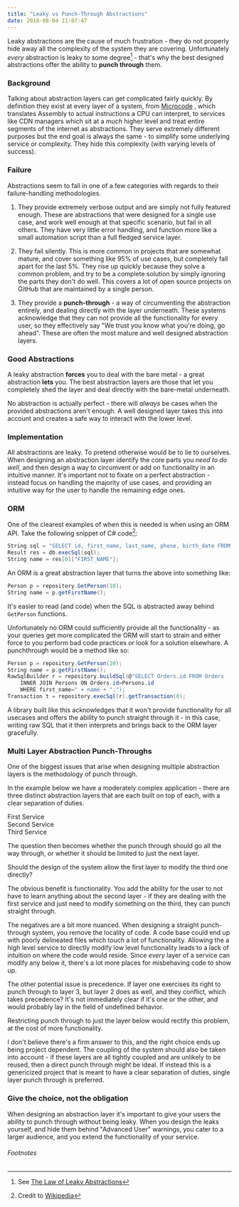 ```yaml
---
title: "Leaky vs Punch-Through Abstractions"
date: 2018-08-04 11:07:47
---
```

Leaky abstractions are the cause of much frustration - they do not properly hide away all the complexity of the system they are covering. Unfortunately *every* abstraction is leaky to some degree[^1] - that's why the best designed abstractions offer the ability to **punch through** them.

### Background

Talking about abstraction layers can get complicated fairly quickly. By definition they exist at every layer of a system, from [Microcode](https://en.wikipedia.org/wiki/Microcode) , which translates Assembly to actual instructions a CPU can interpret, to services like CDN managers which sit at a *much* higher level and treat entire segments of the internet as abstractions. They serve extremely different purposes but the end goal is always the same - to simplify some underlying service or complexity. They hide this complexity (with varying levels of success).

### Failure

Abstractions seem to fall in one of a few categories with regards to their failure-handling methodologies.

1. They provide extremely verbose output and are simply not fully featured enough. These are abstractions that were designed for a single use case, and work well enough at that specific scenario, but fail in all others. They have very little error handling, and function more like a small automation script than a full fledged service layer.

2. They fail silently. This is more common in projects that are somewhat mature, and cover something like 95% of use cases, but completely fall apart for the last 5%. They rise up quickly because they solve a common problem, and try to be a complete solution by simply ignoring the parts they don't do well. This covers a lot of open source projects on GitHub that are maintained by a single person.

3. They provide a **punch-through** - a way of circumventing the abstraction entirely, and dealing directly with the layer underneath. These systems acknowledge that they can not provide all the functionality for every user, so they effectively say "We trust you know what you're doing, go ahead". These are often the most mature and well designed abstraction layers.

### Good Abstractions

A leaky abstraction **forces** you to deal with the bare metal - a great abstraction **lets** you. The best abstraction layers are those that let you completely shed the layer and deal directly with the bare-metal underneath. 

No abstraction is actually perfect - there will *always* be cases when the provided abstractions aren't enough. A well designed layer takes this into account and creates a safe way to interact with the lower level.

### Implementation

All abstractions are leaky. To pretend otherwise would be to lie to ourselves. When designing an abstraction layer identify the core parts you *need to do well*, and then design a way to circumvent or add on functionality in an intuitive manner. It's important not to fixate on a perfect abstraction - instead focus on handling the majority of use cases, and providing an intuitive way for the user to handle the remaining edge ones. 


### ORM

One of the clearest examples of when this is needed is when using an ORM API. Take the following snippet of C# code[^2]:

```c#
String sql = "SELECT id, first_name, last_name, phone, birth_date FROM Persons WHERE id = 10";
Result res = db.execSql(sql);
String name = res[0]["FIRST_NAME"];
```

An ORM is a great abstraction layer that turns the above into something like:

```c#
Person p = repository.GetPerson(10);
String name = p.getFirstName();
```

It's easier to read (and code) when the SQL is abstracted away behind `GetPerson` functions. 

Unfortunately no ORM could sufficiently provide all the functionality - as your queries get more complicated the ORM will start to strain and either force to you perform bad code practices or look for a solution elsewhare. A punchthrough would be a method like so:

```c#
Person p = repository.GetPerson(10);
String name = p.getFirstName();
RawSqlBuilder r = repository.buildSql(@"SELECT Orders.id FROM Orders 
	INNER JOIN Persons ON Orders.id=Persons.id 
	WHERE first_name=" + name + ";");
Transaction t = repository.execSql(r).getTransaction(0);
```

A library built like this acknowledges that it won't provide functionality for all usecases and offers the ability to punch straight through it - in this case, writing raw SQL that it then interprets and brings back to the ORM layer gracefully.

### Multi Layer Abstraction Punch-Throughs

One of the biggest issues that arise when designing multiple abstraction layers is the methodology of punch through. 

In the example below we have a moderately complex application - there are three distinct abstraction layers that are each built on top of each, with a clear separation of duties.

<div id="1" class="abstractionLayer firstAl">First Service</div>
<div id="2" class="abstractionLayer secondAl">Second Service</div>
<div class="abstractionLayer thirdAl">Third Service</div>

The question then becomes whether the punch through should go all the way through, or whether it should be limited to just the next layer. 

Should the design of the system allow the first layer to modify the third one directly? 

The obvious benefit is functionality. You add the ability for the user to not have to learn anything about the second layer - if they are dealing with the first service and just need to modify something on the third, they can punch straight through. 

The negatives are a bit more nuanced. When designing a straight punch-through system, you remove the locality of code. A code base could end up with poorly delineated files which touch a lot of functionality. Allowing the a high level service to directly modify low level functionality leads to a lack of intuition on where the code would reside. Since *every* layer of a service can modify any below it, there's a lot more places for misbehaving code to show up. 

The other potential issue is precedence. If layer one exercises its right to punch through to layer 3, but layer 2 does as well, and they conflict, which takes precedence? It's not immediately clear if it's one or the other, and would probably lay in the field of undefined behavior. 

Restricting punch through to just the layer below would rectify this problem, at the cost of more functionality. 

I don't believe there's a firm answer to this, and the right choice ends up being project dependent. The coupling of the system should also be taken into account - if these layers are all tightly coupled and are unlikely to be reused, then a direct punch through might be ideal. If instead this is a genericized project that is meant to have a clear separation of duties, single layer punch through is preferred.

### Give the choice, not the obligation

When designing an abstraction layer it's important to give your users the ability to punch through without being leaky. When you design the leaks yourself, and hide them behind "Advanced User" warnings, you cater to a larger audience, and you extend the functionality of your service.

###### Footnotes

[^1]: See <a href="https://www.joelonsoftware.com/2002/11/11/the-law-of-leaky-abstractions/">The Law of Leaky Abstractions</a>

[^2]: Credit to <a href="https://en.wikipedia.org/wiki/Object-relational_mapping">Wikipedia</a>
